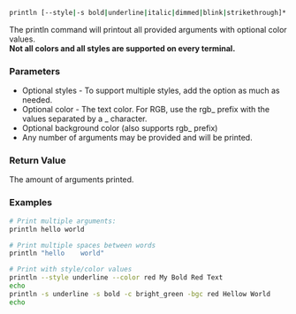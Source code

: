 ```sh
println [--style|-s bold|underline|italic|dimmed|blink|strikethrough]* [--color|-c black|red|green|yellow|blue|magenta|cyan|white|bright_<color>|rgb_<red>_<green>_<blue>] [--background-color|-bgc black|red|green|yellow|blue|magenta|cyan|white|bright_<color>|rgb_<red>_<green>_<blue>] [arg]*
```

The println command will printout all provided arguments with optional color values.<br>
**Not all colors and all styles are supported on every terminal.**

### Parameters

* Optional styles - To support multiple styles, add the option as much as needed.
* Optional color - The text color. For RGB, use the rgb_ prefix with the values separated by a _ character.
* Optional background color (also supports rgb_ prefix)
* Any number of arguments may be provided and will be printed.

### Return Value

The amount of arguments printed.

### Examples

```sh
# Print multiple arguments:
println hello world

# Print multiple spaces between words
println "hello    world"

# Print with style/color values
println --style underline --color red My Bold Red Text
echo
println -s underline -s bold -c bright_green -bgc red Hellow World
echo
```
